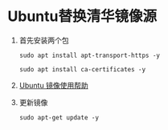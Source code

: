 # Ubuntu替换清华镜像源

1. 首先安装两个包

    ``` shell
    sudo apt install apt-transport-https -y
    ```

    ``` shell
    sudo apt install ca-certificates -y
    ```

2. [Ubuntu 镜像使用帮助](https://mirror.tuna.tsinghua.edu.cn/help/ubuntu/)

3. 更新镜像

    ``` shell
    sudo apt-get update -y
    ```
